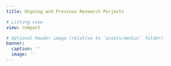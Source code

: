 ```yaml
---
title: Ongoing and Previous Research Porjects

# Listing view
view: compact

# Optional header image (relative to `assets/media/` folder).
banner:
  caption: ''
  image: ''
---
```

